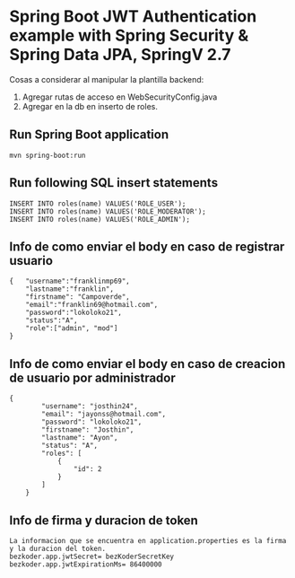 # Spring Boot JWT Authentication example with Spring Security & Spring Data JPA, SpringV 2.7

Cosas a considerar al manipular la plantilla backend: 

1. Agregar rutas de acceso en WebSecurityConfig.java
2. Agregar en la db en inserto de roles.

## Run Spring Boot application
```
mvn spring-boot:run
```

## Run following SQL insert statements
```
INSERT INTO roles(name) VALUES('ROLE_USER');
INSERT INTO roles(name) VALUES('ROLE_MODERATOR');
INSERT INTO roles(name) VALUES('ROLE_ADMIN');
```
## Info de como enviar el body en caso de registrar usuario
```
{   "username":"franklinmp69",
    "lastname":"franklin",
    "firstname": "Campoverde",
    "email":"franklin69@hotmail.com",
    "password":"lokoloko21",
    "status":"A",
    "role":["admin", "mod"]
}
```
## Info de como enviar el body en caso de creacion de usuario por administrador
```
{
        "username": "josthin24",
        "email": "jayonss@hotmail.com",
        "password": "lokoloko21",
        "firstname": "Josthin",
        "lastname": "Ayon",
        "status": "A",
        "roles": [
            {
                "id": 2
            }
        ]
    }
```
## Info de firma y duracion de token
```
La informacion que se encuentra en application.properties es la firma y la duracion del token.
bezkoder.app.jwtSecret= bezKoderSecretKey
bezkoder.app.jwtExpirationMs= 86400000
```
